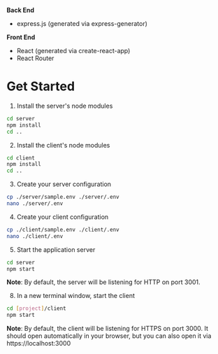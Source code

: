 **Back End**

- express.js (generated via express-generator)

**Front End**

- React (generated via create-react-app)
- React Router

# Get Started

1. Install the server's node modules

```bash
cd server
npm install
cd ..
```

2. Install the client's node modules

```bash
cd client
npm install
cd ..
```

3. Create your server configuration

```bash
cp ./server/sample.env ./server/.env
nano ./server/.env
```

4. Create your client configuration

```bash
cp ./client/sample.env ./client/.env
nano ./client/.env
```

5. Start the application server

```bash
cd server
npm start
```

**Note**: By default, the server will be listening for HTTP on port 3001.

8. In a new terminal window, start the client

```bash
cd [project]/client
npm start
```

**Note**: By default, the client will be listening for HTTPS on port 3000. It should open automatically in your browser, but you can also open it via https://localhost:3000